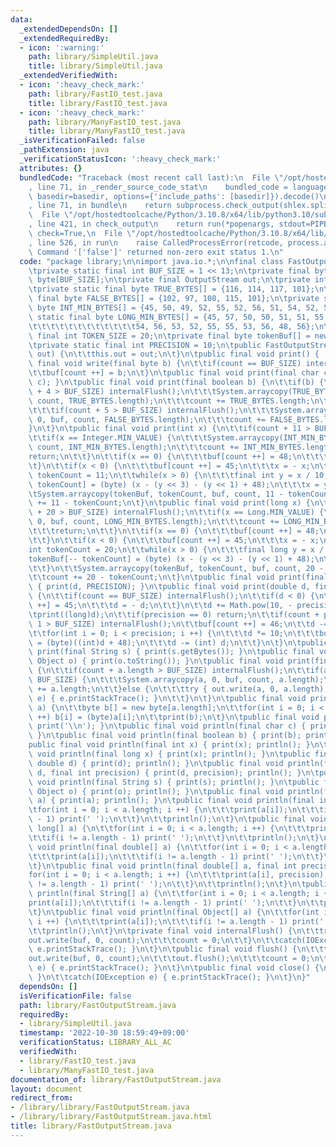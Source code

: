 ```yaml
---
data:
  _extendedDependsOn: []
  _extendedRequiredBy:
  - icon: ':warning:'
    path: library/SimpleUtil.java
    title: library/SimpleUtil.java
  _extendedVerifiedWith:
  - icon: ':heavy_check_mark:'
    path: library/FastIO_test.java
    title: library/FastIO_test.java
  - icon: ':heavy_check_mark:'
    path: library/ManyFastIO_test.java
    title: library/ManyFastIO_test.java
  _isVerificationFailed: false
  _pathExtension: java
  _verificationStatusIcon: ':heavy_check_mark:'
  attributes: {}
  bundledCode: "Traceback (most recent call last):\n  File \"/opt/hostedtoolcache/Python/3.10.8/x64/lib/python3.10/site-packages/onlinejudge_verify/documentation/build.py\"\
    , line 71, in _render_source_code_stat\n    bundled_code = language.bundle(stat.path,\
    \ basedir=basedir, options={'include_paths': [basedir]}).decode()\n  File \"/opt/hostedtoolcache/Python/3.10.8/x64/lib/python3.10/site-packages/onlinejudge_verify/languages/user_defined.py\"\
    , line 71, in bundle\n    return subprocess.check_output(shlex.split(command))\n\
    \  File \"/opt/hostedtoolcache/Python/3.10.8/x64/lib/python3.10/subprocess.py\"\
    , line 421, in check_output\n    return run(*popenargs, stdout=PIPE, timeout=timeout,\
    \ check=True,\n  File \"/opt/hostedtoolcache/Python/3.10.8/x64/lib/python3.10/subprocess.py\"\
    , line 526, in run\n    raise CalledProcessError(retcode, process.args,\nsubprocess.CalledProcessError:\
    \ Command '['false']' returned non-zero exit status 1.\n"
  code: "package library;\n\nimport java.io.*;\n\nfinal class FastOutputStream {\n\
    \tprivate static final int BUF_SIZE = 1 << 13;\n\tprivate final byte buf[] = new\
    \ byte[BUF_SIZE];\n\tprivate final OutputStream out;\n\tprivate int count = 0;\n\
    \tprivate static final byte TRUE_BYTES[] = {116, 114, 117, 101};\n\tprivate static\
    \ final byte FALSE_BYTES[] = {102, 97, 108, 115, 101};\n\tprivate static final\
    \ byte INT_MIN_BYTES[] = {45, 50, 49, 52, 55, 52, 56, 51, 54, 52, 56};\n\tprivate\
    \ static final byte LONG_MIN_BYTES[] = {45, 57, 50, 50, 51, 51, 55, 50, 48, 51,\n\
    \t\t\t\t\t\t\t\t\t\t\t\t54, 56, 53, 52, 55, 55, 53, 56, 48, 56};\n\tprivate static\
    \ final int TOKEN_SIZE = 20;\n\tprivate final byte tokenBuf[] = new byte[TOKEN_SIZE];\n\
    \tprivate static final int PRECISION = 10;\n\tpublic FastOutputStream(OutputStream\
    \ out) {\n\t\tthis.out = out;\n\t}\n\tpublic final void print() {  }\n\tpublic\
    \ final void write(final byte b) {\n\t\tif(count == BUF_SIZE) internalFlush();\n\
    \t\tbuf[count ++] = b;\n\t}\n\tpublic final void print(final char c) { write((byte)\
    \ c); }\n\tpublic final void print(final boolean b) {\n\t\tif(b) {\n\t\t\tif(count\
    \ + 4 > BUF_SIZE) internalFlush();\n\t\t\tSystem.arraycopy(TRUE_BYTES, 0, buf,\
    \ count, TRUE_BYTES.length);\n\t\t\tcount += TRUE_BYTES.length;\n\t\t}else {\n\
    \t\t\tif(count + 5 > BUF_SIZE) internalFlush();\n\t\t\tSystem.arraycopy(FALSE_BYTES,\
    \ 0, buf, count, FALSE_BYTES.length);\n\t\t\tcount += FALSE_BYTES.length;\n\t\t\
    }\n\t}\n\tpublic final void print(int x) {\n\t\tif(count + 11 > BUF_SIZE) internalFlush();\n\
    \t\tif(x == Integer.MIN_VALUE) {\n\t\t\tSystem.arraycopy(INT_MIN_BYTES, 0, buf,\
    \ count, INT_MIN_BYTES.length);\n\t\t\tcount += INT_MIN_BYTES.length;\n\t\t\t\
    return;\n\t\t}\n\t\tif(x == 0) {\n\t\t\tbuf[count ++] = 48;\n\t\t\treturn;\n\t\
    \t}\n\t\tif(x < 0) {\n\t\t\tbuf[count ++] = 45;\n\t\t\tx = - x;\n\t\t}\n\t\tint\
    \ tokenCount = 11;\n\t\twhile(x > 0) {\n\t\t\tfinal int y = x / 10;\n\t\t\ttokenBuf[--\
    \ tokenCount] = (byte) (x - (y << 3) - (y << 1) + 48);\n\t\t\tx = y;\n\t\t}\n\t\
    \tSystem.arraycopy(tokenBuf, tokenCount, buf, count, 11 - tokenCount);\n\t\tcount\
    \ += 11 - tokenCount;\n\t}\n\tpublic final void print(long x) {\n\t\tif(count\
    \ + 20 > BUF_SIZE) internalFlush();\n\t\tif(x == Long.MIN_VALUE) {\n\t\t\tSystem.arraycopy(LONG_MIN_BYTES,\
    \ 0, buf, count, LONG_MIN_BYTES.length);\n\t\t\tcount += LONG_MIN_BYTES.length;\n\
    \t\t\treturn;\n\t\t}\n\t\tif(x == 0) {\n\t\t\tbuf[count ++] = 48;\n\t\t\treturn;\n\
    \t\t}\n\t\tif(x < 0) {\n\t\t\tbuf[count ++] = 45;\n\t\t\tx = - x;\n\t\t}\n\t\t\
    int tokenCount = 20;\n\t\twhile(x > 0) {\n\t\t\tfinal long y = x / 10;\n\t\t\t\
    tokenBuf[-- tokenCount] = (byte) (x - (y << 3) - (y << 1) + 48);\n\t\t\tx = y;\n\
    \t\t}\n\t\tSystem.arraycopy(tokenBuf, tokenCount, buf, count, 20 - tokenCount);\n\
    \t\tcount += 20 - tokenCount;\n\t}\n\tpublic final void print(final double d)\
    \ { print(d, PRECISION); }\n\tpublic final void print(double d, final int precision)\
    \ {\n\t\tif(count == BUF_SIZE) internalFlush();\n\t\tif(d < 0) {\n\t\t\tbuf[count\
    \ ++] = 45;\n\t\t\td = - d;\n\t\t}\n\t\td += Math.pow(10, - precision) / 2;\n\t\
    \tprint((long)d);\n\t\tif(precision == 0) return;\n\t\tif(count + precision +\
    \ 1 > BUF_SIZE) internalFlush();\n\t\tbuf[count ++] = 46;\n\t\td -= (long)d;\n\
    \t\tfor(int i = 0; i < precision; i ++) {\n\t\t\td *= 10;\n\t\t\tbuf[count ++]\
    \ = (byte)((int)d + 48);\n\t\t\td -= (int) d;\n\t\t}\n\t}\n\tpublic final void\
    \ print(final String s) { print(s.getBytes()); }\n\tpublic final void print(final\
    \ Object o) { print(o.toString()); }\n\tpublic final void print(final byte[] a)\
    \ {\n\t\tif(count + a.length > BUF_SIZE) internalFlush();\n\t\tif(a.length <=\
    \ BUF_SIZE) {\n\t\t\tSystem.arraycopy(a, 0, buf, count, a.length);\n\t\t\tcount\
    \ += a.length;\n\t\t}else {\n\t\t\ttry { out.write(a, 0, a.length); }catch(IOException\
    \ e) { e.printStackTrace(); }\n\t\t}\n\t}\n\tpublic final void print(final char[]\
    \ a) {\n\t\tbyte b[] = new byte[a.length];\n\t\tfor(int i = 0; i < a.length; i\
    \ ++) b[i] = (byte)a[i];\n\t\tprint(b);\n\t}\n\tpublic final void println() {\
    \ print('\\n'); }\n\tpublic final void println(final char c) { print(c); println();\
    \ }\n\tpublic final void println(final boolean b) { print(b); println(); }\n\t\
    public final void println(final int x) { print(x); println(); }\n\tpublic final\
    \ void println(final long x) { print(x); println(); }\n\tpublic final void println(final\
    \ double d) { print(d); println(); }\n\tpublic final void println(final double\
    \ d, final int precision) { print(d, precision); println(); }\n\tpublic final\
    \ void println(final String s) { print(s); println(); }\n\tpublic final void println(final\
    \ Object o) { print(o); println(); }\n\tpublic final void println(final char[]\
    \ a) { print(a); println(); }\n\tpublic final void println(final int[] a) {\n\t\
    \tfor(int i = 0; i < a.length; i ++) {\n\t\t\tprint(a[i]);\n\t\t\tif(i != a.length\
    \ - 1) print(' ');\n\t\t}\n\t\tprintln();\n\t}\n\tpublic final void println(final\
    \ long[] a) {\n\t\tfor(int i = 0; i < a.length; i ++) {\n\t\t\tprint(a[i]);\n\t\
    \t\tif(i != a.length - 1) print(' ');\n\t\t}\n\t\tprintln();\n\t}\n\tpublic final\
    \ void println(final double[] a) {\n\t\tfor(int i = 0; i < a.length; i ++) {\n\
    \t\t\tprint(a[i]);\n\t\t\tif(i != a.length - 1) print(' ');\n\t\t}\n\t\tprintln();\n\
    \t}\n\tpublic final void println(final double[] a, final int precision) {\n\t\t\
    for(int i = 0; i < a.length; i ++) {\n\t\t\tprint(a[i], precision);\n\t\t\tif(i\
    \ != a.length - 1) print(' ');\n\t\t}\n\t\tprintln();\n\t}\n\tpublic final void\
    \ println(final String[] a) {\n\t\tfor(int i = 0; i < a.length; i ++) {\n\t\t\t\
    print(a[i]);\n\t\t\tif(i != a.length - 1) print(' ');\n\t\t}\n\t\tprintln();\n\
    \t}\n\tpublic final void println(final Object[] a) {\n\t\tfor(int i = 0; i < a.length;\
    \ i ++) {\n\t\t\tprint(a[i]);\n\t\t\tif(i != a.length - 1) print(' ');\n\t\t}\n\
    \t\tprintln();\n\t}\n\tprivate final void internalFlush() {\n\t\ttry {\n\t\t\t\
    out.write(buf, 0, count);\n\t\t\tcount = 0;\n\t\t}\n\t\tcatch(IOException e) {\
    \ e.printStackTrace(); }\n\t}\n\tpublic final void flush() {\n\t\ttry {\n\t\t\t\
    out.write(buf, 0, count);\n\t\t\tout.flush();\n\t\t\tcount = 0;\n\t\t}\n\t\tcatch(IOException\
    \ e) { e.printStackTrace(); }\n\t}\n\tpublic final void close() {\n\t\ttry { out.close();\
    \ }\n\t\tcatch(IOException e) { e.printStackTrace(); }\n\t}\n}"
  dependsOn: []
  isVerificationFile: false
  path: library/FastOutputStream.java
  requiredBy:
  - library/SimpleUtil.java
  timestamp: '2022-10-30 18:59:49+09:00'
  verificationStatus: LIBRARY_ALL_AC
  verifiedWith:
  - library/FastIO_test.java
  - library/ManyFastIO_test.java
documentation_of: library/FastOutputStream.java
layout: document
redirect_from:
- /library/library/FastOutputStream.java
- /library/library/FastOutputStream.java.html
title: library/FastOutputStream.java
---
```

